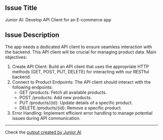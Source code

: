 ## Issue Title
Junior AI: Develop API Client for an E-commerce app

## Issue Description
The app needs a dedicated API client to ensure seamless interaction with the backend. This API client will be crucial for managing product data.
Main objectives:
1. Create API Client: Build an API client that uses the appropriate HTTP methods (GET, POST, PUT, DELETE) for interacting with our RESTful backend.
2. Connect to Product Endpoints: The API client should interact with the following endpoints:
   - GET /products: Fetch all available products.
   - POST /products: Add new products.
   - PUT /products/{id}: Update details of a specific product.
   - DELETE /products/{id}: Remove a specific product.
3. Error Handling: Implement efficient error handling to manage potential issues during API communication.



--- 
Check the [output created by Junior AI](https://github.com/maxonflutter/flutter_app_with_junior_ai)